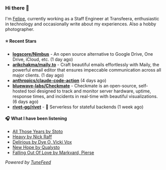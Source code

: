 ### Hi there 👋

I'm [Felipe](https://felipevm.com), currently working as a Staff Engineer at Transfeera, enthusiastic in technology and occasionally write about my experiences. Also a hobby photographer.

#### ⭐ Recent Stars
- **[logscore/Nimbus](https://github.com/logscore/Nimbus)** - An open source alternative to Google Drive, One Drive, iCloud, etc. (1 day ago)
- **[arikchakma/maily.to](https://github.com/arikchakma/maily.to)** - Craft beautiful emails effortlessly with Maily, the powerful email editor that ensures impeccable communication across all major clients. (1 day ago)
- **[anthropics/claude-code-action](https://github.com/anthropics/claude-code-action)** (4 days ago)
- **[bluewave-labs/Checkmate](https://github.com/bluewave-labs/Checkmate)** - Checkmate is an open-source, self-hosted tool designed to track and monitor server hardware, uptime, response times, and incidents in real-time with beautiful visualizations. (6 days ago)
- **[rivet-gg/rivet](https://github.com/rivet-gg/rivet)** - 🔩 Serverless for stateful backends (1 week ago)

#### 🎧 What I have been listening
- [All Those Years by Stoto](https://open.spotify.com/track/2gE3dV1UUqxfbCaxaL48g9)
- [Heavy by Nick Raff](https://open.spotify.com/track/0qvU7Gi8jD921pmyWGuqI6)
- [Delirious by Dye O, Vicki Vox](https://open.spotify.com/track/54D96y28HGVkPth1H4zdnB)
- [New Hope by Qualysto](https://open.spotify.com/track/6OxgJeggAHg8rWE3KaReoe)
- [Falling Out Of Love by Markvard, Pierse](https://open.spotify.com/track/1nSODcTJ4fuXk8HreYKWSR)

_Powered by [TuneFeed](https://tunefeed.app?ref=github.com)_
